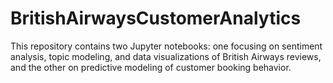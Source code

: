 # BritishAirwaysCustomerAnalytics
This repository contains two Jupyter notebooks: one focusing on sentiment analysis, topic modeling, and data visualizations of British Airways reviews, and the other on predictive modeling of customer booking behavior.
